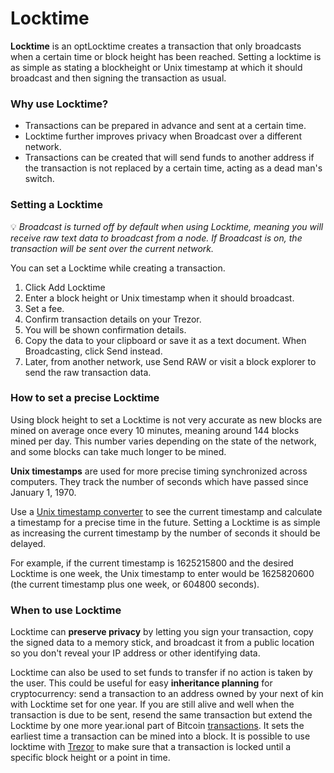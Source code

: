 # Locktime

**Locktime** is an optLocktime creates a transaction that only broadcasts when a certain time or block height has been reached. Setting a locktime is as simple as stating a blockheight or Unix timestamp at which it should broadcast and then signing the transaction as usual.

### Why use Locktime?

* Transactions can be prepared in advance and sent at a certain time.
* Locktime further improves privacy when Broadcast over a different network.
* Transactions can be created that will send funds to another address if the transaction is not replaced by a certain time, acting as a dead man's switch.

### Setting a Locktime

:bulb: _Broadcast is turned off by default when using Locktime, meaning you will receive raw text data to broadcast from a node. If Broadcast is on, the transaction will be sent over the current network._

You can set a Locktime while creating a transaction.

1. Click Add Locktime
2. Enter a block height or Unix timestamp when it should broadcast.
3. Set a fee.
4. Confirm transaction details on your Trezor.
5. You will be shown confirmation details.
6. Copy the data to your clipboard or save it as a text document. When Broadcasting, click Send instead.
7. Later, from another network, use Send RAW or visit a block explorer to send the raw transaction data.

### How to set a precise Locktime

Using block height to set a Locktime is not very accurate as new blocks are mined on average once every 10 minutes, meaning around 144 blocks mined per day. This number varies depending on the state of the network, and some blocks can take much longer to be mined.

**Unix timestamps** are used for more precise timing synchronized across computers. They track the number of seconds which have passed since January 1, 1970.

Use a [Unix timestamp converter](https://www.unixtimestamp.com) to see the current timestamp and calculate a timestamp for a precise time in the future. Setting a Locktime is as simple as increasing the current timestamp by the number of seconds it should be delayed.

For example, if the current timestamp is 1625215800 and the desired Locktime is one week, the Unix timestamp to enter would be 1625820600 (the current timestamp plus one week, or 604800 seconds).

### When to use Locktime

Locktime can **preserve privacy** by letting you sign your transaction, copy the signed data to a memory stick, and broadcast it from a public location so you don't reveal your IP address or other identifying data.

Locktime can also be used to set funds to transfer if no action is taken by the user. This could be useful for easy **inheritance planning** for cryptocurrency: send a transaction to an address owned by your next of kin with Locktime set for one year. If you are still alive and well when the transaction is due to be sent, resend the same transaction but extend the Locktime by one more year.ional part of Bitcoin [transactions](https://wiki.trezor.io/Transaction). It sets the earliest time a transaction can be mined into a block. It is possible to use locktime with [Trezor](https://wiki.trezor.io/Trezor) to make sure that a transaction is locked until a specific block height or a point in time.
